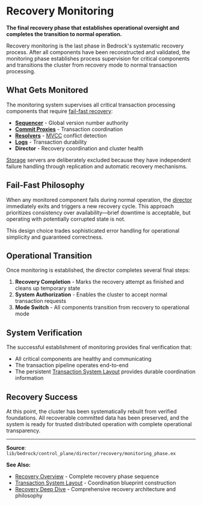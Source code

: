 # Recovery Monitoring

**The final recovery phase that establishes operational oversight and completes the transition to normal operation.**

Recovery monitoring is the last phase in Bedrock's systematic recovery process. After all components have been reconstructed and validated, the monitoring phase establishes process supervision for critical components and transitions the cluster from recovery mode to normal transaction processing.

## What Gets Monitored

The monitoring system supervises all critical transaction processing components that require [fail-fast recovery](../../glossary.md#fail-fast-recovery):

- **[Sequencer](../../components/control-plane/sequencer.md)** - Global version number authority
- **[Commit Proxies](../../components/control-plane/commit-proxy.md)** - Transaction coordination
- **[Resolvers](../../components/control-plane/resolver.md)** - [MVCC](../../glossary.md#multi-version-concurrency-control-mvcc) conflict detection  
- **[Logs](../../components/data-plane/log.md)** - Transaction durability
- **Director** - Recovery coordination and cluster health

[Storage](../../components/data-plane/storage.md) servers are deliberately excluded because they have independent failure handling through replication and automatic recovery mechanisms.

## Fail-Fast Philosophy

When any monitored component fails during normal operation, the [director](../../glossary.md#director) immediately exits and triggers a new recovery cycle. This approach prioritizes consistency over availability—brief downtime is acceptable, but operating with potentially corrupted state is not.

This design choice trades sophisticated error handling for operational simplicity and guaranteed correctness.

## Operational Transition

Once monitoring is established, the director completes several final steps:

1. **Recovery Completion** - Marks the recovery attempt as finished and cleans up temporary state
2. **System Authorization** - Enables the cluster to accept normal transaction requests
3. **Mode Switch** - All components transition from recovery to operational mode

## System Verification

The successful establishment of monitoring provides final verification that:

- All critical components are healthy and communicating
- The transaction pipeline operates end-to-end
- The persistent [Transaction System Layout](transaction-system-layout.md) provides durable coordination information

## Recovery Success

At this point, the cluster has been systematically rebuilt from verified foundations. All recoverable committed data has been preserved, and the system is ready for trusted distributed operation with complete operational transparency.

---

**Source**: `lib/bedrock/control_plane/director/recovery/monitoring_phase.ex`

**See Also:**
- [Recovery Overview](../recovery.md) - Complete recovery phase sequence
- [Transaction System Layout](transaction-system-layout.md) - Coordination blueprint construction  
- [Recovery Deep Dive](../../deep-dives/recovery.md) - Comprehensive recovery architecture and philosophy